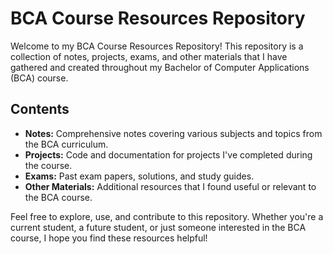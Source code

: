 # BCA Course Resources Repository

Welcome to my BCA Course Resources Repository! This repository is a collection of notes, projects, exams, and other materials that I have gathered and created throughout my Bachelor of Computer Applications (BCA) course. 

## Contents

- **Notes:** Comprehensive notes covering various subjects and topics from the BCA curriculum.
- **Projects:** Code and documentation for projects I've completed during the course.
- **Exams:** Past exam papers, solutions, and study guides.
- **Other Materials:** Additional resources that I found useful or relevant to the BCA course.

Feel free to explore, use, and contribute to this repository. Whether you're a current student, a future student, or just someone interested in the BCA course, I hope you find these resources helpful!